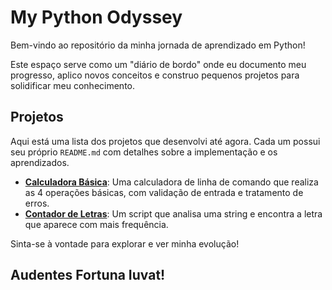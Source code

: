 # My Python Odyssey 

Bem-vindo ao repositório da minha jornada de aprendizado em Python!

Este espaço serve como um "diário de bordo" onde eu documento meu progresso, aplico novos conceitos e construo pequenos projetos para solidificar meu conhecimento.

## Projetos

Aqui está uma lista dos projetos que desenvolvi até agora. Cada um possui seu próprio `README.md` com detalhes sobre a implementação e os aprendizados.

- **[Calculadora Básica](./calculadora/)**: Uma calculadora de linha de comando que realiza as 4 operações básicas, com validação de entrada e tratamento de erros.
- **[Contador de Letras](./contador_letras/)**: Um script que analisa uma string e encontra a letra que aparece com mais frequência.

Sinta-se à vontade para explorar e ver minha evolução!

## Audentes Fortuna Iuvat!
